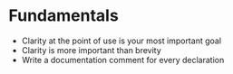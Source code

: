 # Fundamentals
- Clarity at the point of use is your most important goal
- Clarity is more important than brevity
- Write a documentation comment for every declaration

